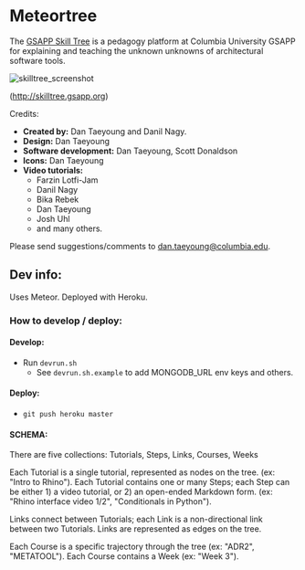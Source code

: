 # Meteortree

The [GSAPP Skill Tree](skilltree.gsapp.org) is a pedagogy platform at Columbia University GSAPP for explaining and teaching the unknown unknowns of architectural software tools.

![skilltree_screenshot](https://github.com/dantaeyoung/meteortree/blob/master/skilltree_screenshot.png)

(http://skilltree.gsapp.org)

Credits:
- **Created by:** Dan Taeyoung and Danil Nagy.
- **Design:** Dan Taeyoung 
- **Software development:** Dan Taeyoung, Scott Donaldson
- **Icons:** Dan Taeyoung
- **Video tutorials:**
  - Farzin Lotfi-Jam
  - Danil Nagy
  - Bika Rebek
  - Dan Taeyoung
  - Josh Uhl
  - and many others.

Please send suggestions/comments to dan.taeyoung@columbia.edu.

## Dev info:

Uses Meteor. Deployed with Heroku.

### How to develop / deploy:

#### Develop:
- Run `devrun.sh`
    - See `devrun.sh.example` to add MONGODB_URL env keys and others.
#### Deploy:

- `git push heroku master`

#### SCHEMA:
There are five collections:
Tutorials, Steps, Links, Courses, Weeks

Each Tutorial is a single tutorial, represented as nodes on the tree. (ex: "Intro to Rhino"). Each Tutorial contains one or many Steps; each Step can be either 1) a video tutorial, or 2) an open-ended Markdown form. (ex: "Rhino interface video 1/2", "Conditionals in Python").

Links connect between Tutorials; each Link is a non-directional link between two Tutorials. Links are represented as edges on the tree. 

Each Course is a specific trajectory through the tree (ex: "ADR2", "METATOOL"). Each Course contains a Week (ex: "Week 3").

